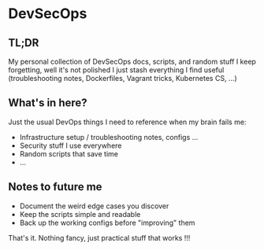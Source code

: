 # DevSecOps

## TL;DR
My personal collection of DevSecOps docs, scripts, and random stuff I keep forgetting, well it's not polished I just stash everything I find useful (troubleshooting notes, Dockerfiles, Vagrant tricks, Kubernetes CS, ...)

## What's in here?

Just the usual DevOps things I need to reference when my brain fails me:

- Infrastructure setup / troubleshooting notes, configs ...
- Security stuff I use everywhere
- Random scripts that save time
- ...


## Notes to future me

- Document the weird edge cases you discover
- Keep the scripts simple and readable
- Back up the working configs before "improving" them

That's it. Nothing fancy, just practical stuff that works !!!
